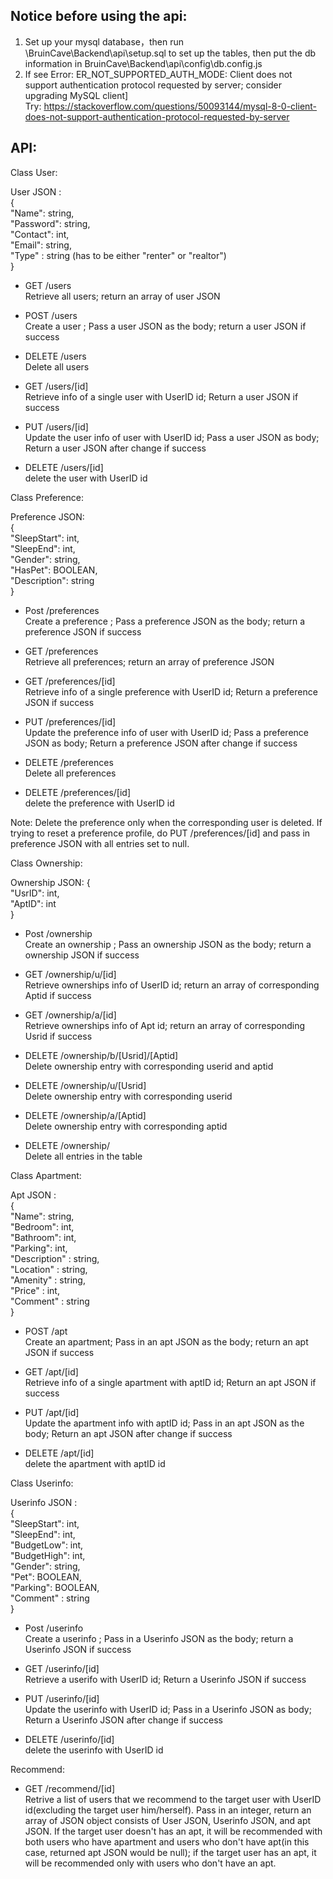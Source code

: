 ##  **Notice before using the api:**
1. Set up your mysql database，then run \BruinCave\Backend\api\setup.sql to set up the tables, then put the db information in BruinCave\Backend\api\config\db.config.js
2. If see Error: ER_NOT_SUPPORTED_AUTH_MODE: Client does not support authentication protocol requested by server; consider upgrading MySQL client]  
Try: https://stackoverflow.com/questions/50093144/mysql-8-0-client-does-not-support-authentication-protocol-requested-by-server

## API:
Class User:

User JSON :  
{       
  "Name": string,              
  "Password": string,      
  "Contact": int,         
  "Email":  string,         
  "Type" : string (has to be either "renter" or "realtor")     
}      


- GET /users  
Retrieve all users; return an array of user JSON

- POST /users    
Create a user ; Pass a user JSON as the body; return a user JSON if success

- DELETE /users   
Delete all users

- GET /users/[id]   
Retrieve info of a single user with UserID id; Return a user JSON if success

- PUT /users/[id]  
Update the user info of user with UserID id; Pass a user JSON as body; Return a user JSON after change if success

- DELETE /users/[id]    
delete the user with UserID id

Class Preference:

Preference JSON:  
{   
  "SleepStart": int,   
  "SleepEnd": int,  
  "Gender": string,   
  "HasPet": BOOLEAN,  
  "Description": string   
}

- Post /preferences  
Create a preference ; Pass a preference JSON as the body; return a preference JSON if success

- GET /preferences    
Retrieve all preferences; return an array of preference JSON

- GET /preferences/[id]   
Retrieve info of a single preference with UserID id; Return a preference JSON if success

- PUT /preferences/[id]  
Update the preference info of user with UserID id; Pass a preference JSON as body; Return a preference JSON after change if success

- DELETE /preferences   
Delete all preferences

- DELETE /preferences/[id]    
delete the preference with UserID id

Note: Delete the preference only when the corresponding user is deleted. If trying to reset a preference profile, do PUT /preferences/[id] and pass in preference JSON with all entries set to null.

Class Ownership:

Ownership JSON:
{   
  "UsrID": int,   
  "AptID": int  
}


- Post /ownership  
Create an ownership ; Pass an ownership JSON as the body; return a ownership JSON if success

- GET /ownership/u/[id]  
Retrieve ownerships info of UserID id; return an array of corresponding Aptid if success

- GET /ownership/a/[id]  
Retrieve ownerships info of Apt id; return an array of corresponding Usrid if success

- DELETE /ownership/b/[Usrid]/[Aptid]   
Delete ownership entry with corresponding userid and aptid

- DELETE /ownership/u/[Usrid]   
Delete ownership entry with corresponding userid

- DELETE /ownership/a/[Aptid]   
Delete ownership entry with corresponding aptid

- DELETE /ownership/  
Delete all entries in the table

Class Apartment:

Apt JSON :  
{       
  "Name": string,            
  "Bedroom": int,      
  "Bathroom": int,         
  "Parking":  int,         
  "Description" : string,   
  "Location" : string,  
  "Amenity" : string,   
  "Price" : int,  
  "Comment" : string  
}  

- POST /apt    
Create an apartment; Pass in an apt JSON as the body; return an apt JSON if success

- GET /apt/[id]   
Retrieve info of a single apartment with aptID id; Return an apt JSON if success

- PUT /apt/[id]  
Update the apartment info with aptID id; Pass in an apt JSON as the body; Return an apt JSON after change if success

- DELETE /apt/[id]    
delete the apartment with aptID id

Class Userinfo:

Userinfo JSON :  
{       
  "SleepStart": int,            
  "SleepEnd": int,      
  "BudgetLow": int,   
  "BudgetHigh": int,  
  "Gender": string,         
  "Pet":  BOOLEAN,   
  "Parking":  BOOLEAN,     
  "Comment" : string     
}

- Post /userinfo  
Create a userinfo ; Pass in a Userinfo JSON as the body; return a Userinfo JSON if success

- GET /userinfo/[id]   
Retrieve a userifo with UserID id; Return a Userinfo JSON if success

- PUT /userinfo/[id]  
Update the userinfo with UserID id; Pass in a Userinfo JSON as body; Return a Userinfo JSON after change if success

- DELETE /userinfo/[id]    
delete the userinfo with UserID id

Recommend:

- GET /recommend/[id]   
Retrive a list of users that we recommend to the target user with UserID id(excluding the target user him/herself). Pass in an integer, return an array
of JSON object consists of User JSON, Userinfo JSON, and apt JSON.
If the target user doesn't has an apt, it will be recommended with both users who have apartment and users who don't have apt(in this case, returned apt JSON would be null); if the target user has an apt, it will be recommended only with users who don't have an apt.
